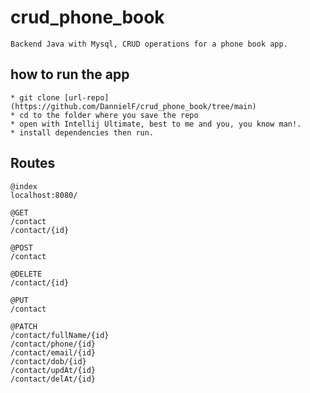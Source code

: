 # crud_phone_book
    Backend Java with Mysql, CRUD operations for a phone book app.

## how to run the app
    * git clone [url-repo](https://github.com/DannielF/crud_phone_book/tree/main)
    * cd to the folder where you save the repo
    * open with Intellij Ultimate, best to me and you, you know man!.
    * install dependencies then run.

## Routes
    @index
    localhost:8080/
    
    @GET
    /contact
    /contact/{id}

    @POST
    /contact

    @DELETE
    /contact/{id}

    @PUT
    /contact

    @PATCH
    /contact/fullName/{id}
    /contact/phone/{id}
    /contact/email/{id}
    /contact/dob/{id}
    /contact/updAt/{id}
    /contact/delAt/{id}

